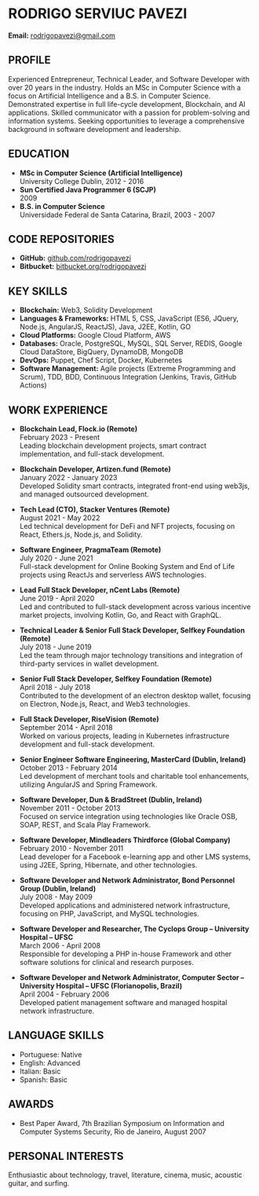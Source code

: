 # RODRIGO SERVIUC PAVEZI
**Email:** rodrigopavezi@gmail.com  

## PROFILE
Experienced Entrepreneur, Technical Leader, and Software Developer with over 20 years in the industry. Holds an MSc in Computer Science with a focus on Artificial Intelligence and a B.S. in Computer Science. Demonstrated expertise in full life-cycle development, Blockchain, and AI applications. Skilled communicator with a passion for problem-solving and information systems. Seeking opportunities to leverage a comprehensive background in software development and leadership.

## EDUCATION
- **MSc in Computer Science (Artificial Intelligence)**  
  University College Dublin, 2012 - 2016
- **Sun Certified Java Programmer 6 (SCJP)**  
  2009
- **B.S. in Computer Science**  
  Universidade Federal de Santa Catarina, Brazil, 2003 - 2007

## CODE REPOSITORIES
- **GitHub:** [github.com/rodrigopavezi](https://github.com/rodrigopavezi)
- **Bitbucket:** [bitbucket.org/rodrigopavezi](https://bitbucket.org/rodrigopavezi)

## KEY SKILLS
- **Blockchain:** Web3, Solidity Development
- **Languages & Frameworks:** HTML 5, CSS, JavaScript (ES6, JQuery, Node.js, AngularJS, ReactJS), Java, J2EE, Kotlin, GO
- **Cloud Platforms:** Google Cloud Platform, AWS
- **Databases:** Oracle, PostgreSQL, MySQL, SQL Server, REDIS, Google Cloud DataStore, BigQuery, DynamoDB, MongoDB
- **DevOps:** Puppet, Chef Script, Docker, Kubernetes
- **Software Management:** Agile projects (Extreme Programming and Scrum), TDD, BDD, Continuous Integration (Jenkins, Travis, GitHub Actions)

## WORK EXPERIENCE
- **Blockchain Lead, Flock.io (Remote)**  
  February 2023 - Present  
  Leading blockchain development projects, smart contract implementation, and full-stack development.

- **Blockchain Developer, Artizen.fund (Remote)**  
  January 2022 - January 2023  
  Developed Solidity smart contracts, integrated front-end using web3js, and managed outsourced development.

- **Tech Lead (CTO), Stacker Ventures (Remote)**  
  August 2021 - May 2022  
  Led technical development for DeFi and NFT projects, focusing on React, Ethers.js, Node.js, and Solidity.

- **Software Engineer, PragmaTeam (Remote)**  
  July 2020 - June 2021  
  Full-stack development for Online Booking System and End of Life projects using ReactJs and serverless AWS technologies.

- **Lead Full Stack Developer, nCent Labs (Remote)**  
  June 2019 - April 2020  
  Led and contributed to full-stack development across various incentive market projects, involving Kotlin, Go, and React with GraphQL.

- **Technical Leader & Senior Full Stack Developer, Selfkey Foundation (Remote)**  
  July 2018 - June 2019  
  Led the team through major technology transitions and integration of third-party services in wallet development.

- **Senior Full Stack Developer, Selfkey Foundation (Remote)**  
  April 2018 - July 2018  
  Contributed to the development of an electron desktop wallet, focusing on Electron, Node.js, React, and Web3 technologies.

- **Full Stack Developer, RiseVision (Remote)**  
  September 2014 - April 2018  
  Worked on various projects, leading in Kubernetes infrastructure development and full-stack development.

- **Senior Engineer Software Engineering, MasterCard (Dublin, Ireland)**  
  October 2013 - February 2014  
  Led development of merchant tools and charitable tool enhancements, utilizing AngularJS and Spring Framework.

- **Software Developer, Dun & BradStreet (Dublin, Ireland)**  
  November 2011 - October 2013  
  Focused on service integration using technologies like Oracle OSB, SOAP, REST, and Scala Play Framework.

- **Software Developer, Mindleaders Thirdforce (Global Company)**  
  February 2010 - November 2011  
  Lead developer for a Facebook e-learning app and other LMS systems, using J2EE, Spring, Hibernate, and other technologies.

- **Software Developer and Network Administrator, Bond Personnel Group (Dublin, Ireland)**  
  July 2008 - May 2009  
  Developed applications and administered network infrastructure, focusing on PHP, JavaScript, and MySQL technologies.

- **Software Developer and Researcher, The Cyclops Group – University Hospital – UFSC**  
  March 2006 - April 2008  
  Responsible for developing a PHP in-house Framework and other software solutions for clinical and research purposes.

- **Software Developer and Network Administrator, Computer Sector – University Hospital – UFSC (Florianopolis, Brazil)**  
  April 2004 - February 2006  
  Developed patient management software and managed hospital network infrastructure.

## LANGUAGE SKILLS
- Portuguese: Native
- English: Advanced
- Italian: Basic
- Spanish: Basic

## AWARDS
- Best Paper Award, 7th Brazilian Symposium on Information and Computer Systems Security, Rio de Janeiro, August 2007

## PERSONAL INTERESTS
Enthusiastic about technology, travel, literature, cinema, music, acoustic guitar, and surfing.


